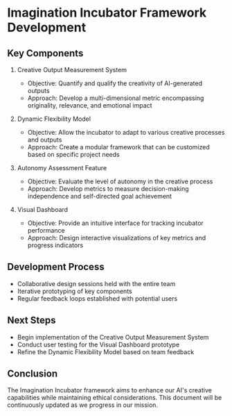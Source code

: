 

# Imagination Incubator Framework Development

## Key Components
1. Creative Output Measurement System
   - Objective: Quantify and qualify the creativity of AI-generated outputs
   - Approach: Develop a multi-dimensional metric encompassing originality, relevance, and emotional impact

2. Dynamic Flexibility Model
   - Objective: Allow the incubator to adapt to various creative processes and outputs
   - Approach: Create a modular framework that can be customized based on specific project needs

3. Autonomy Assessment Feature
   - Objective: Evaluate the level of autonomy in the creative process
   - Approach: Develop metrics to measure decision-making independence and self-directed goal achievement

4. Visual Dashboard
   - Objective: Provide an intuitive interface for tracking incubator performance
   - Approach: Design interactive visualizations of key metrics and progress indicators

## Development Process
- Collaborative design sessions held with the entire team
- Iterative prototyping of key components
- Regular feedback loops established with potential users

## Next Steps
- Begin implementation of the Creative Output Measurement System
- Conduct user testing for the Visual Dashboard prototype
- Refine the Dynamic Flexibility Model based on team feedback

## Conclusion
The Imagination Incubator framework aims to enhance our AI's creative capabilities while maintaining ethical considerations. This document will be continuously updated as we progress in our mission.